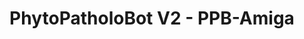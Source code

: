 ---
title: "PhytoPatholoBot V2 - PPB-Amiga"
excerpt: "Dual side phenotyping robot with active illumination<br/><img src='/images/portfolio/PPB_V2/PPB_Amiga_1.gif'><img src='/images/portfolio/PPB_V2/PPB_Amiga_change.gif'>"
collection: portfolio
---